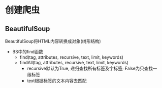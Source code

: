 # 创建爬虫

## BeautifulSoup

BeautifulSoup将HTML内容转换成对象(树形结构)

- BS中的find函数
    - find(tag, attributes, recursive, text, limit, keywords)
    - findAll(tag, attributes, recursive, text, limit, keywords)
        - recursive默认为True, 递归查找所有标签及字标签; False为只查找一级标签
        - text根据标签的文本内容去匹配